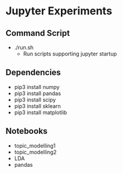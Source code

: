 # Jupyter Experiments


## Command Script
- ./run.sh
  - Run scripts supporting jupyter startup


## Dependencies
- pip3 install numpy
- pip3 install pandas
- pip3 install scipy
- pip3 install sklearn
- pip3 install matplotlib

## Notebooks
- topic_modelling1
- topic_modelling2
- LDA
- pandas
